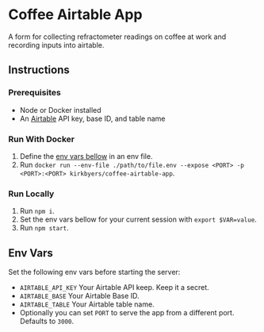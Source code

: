 # Coffee Airtable App

A form for collecting refractometer readings on coffee at work and recording inputs into airtable.

## Instructions

### Prerequisites

- Node or Docker installed
- An [Airtable](https://airtable.com/) API key, base ID, and table name

### Run With Docker

1. Define the [env vars bellow](#Env-Vars) in an env file.
2. Run `docker run --env-file ./path/to/file.env --expose <PORT> -p <PORT>:<PORT> kirkbyers/coffee-airtable-app`.

### Run Locally

1. Run `npm i`.
2. Set the env vars bellow for your current session with `export $VAR=value`.
3. Run `npm start`.

## Env Vars

Set the following env vars before starting the server:

- `AIRTABLE_API_KEY` Your Airtable API keep. Keep it a secret.
- `AIRTABLE_BASE` Your Airtable Base ID.
- `AIRTABLE_TABLE` Your Airtable table name.
- Optionally you can set `PORT` to serve the app from a different port. Defaults to `3000`.
